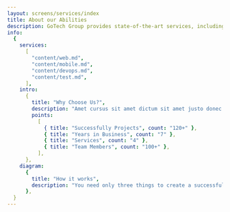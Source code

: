 ```yaml
---
layout: screens/services/index
title: About our Abilities
description: GoTech Group provides state-of-the-art services, including highly qualified experts in all areas of infrastructure and development.
info:
  {
    services:
      [
        "content/web.md",
        "content/mobile.md",
        "content/devops.md",
        "content/test.md",
      ],
    intro:
      {
        title: "Why Choose Us?",
        description: "Amet cursus sit amet dictum sit amet justo donec. Consectetur a erat nam at.",
        points:
          [
            { title: "Successfully Projects", count: "120+" },
            { title: "Years in Business", count: "7" },
            { title: "Services", count: "4" },
            { title: "Team Members", count: "100+" },
          ],
      },
    diagram:
      {
        title: "How it works",
        description: "You need only three things to create a successful product: you idea, our talented developers, and a little time",
      },
  }
---
```

